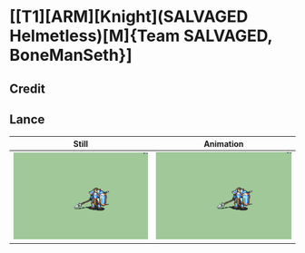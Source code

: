# [\[T1\]\[ARM\]\[Knight\]\(SALVAGED Helmetless\)\[M\]{Team SALVAGED, BoneManSeth}]

## Credit


	
## Lance

| Still | Animation |
| :---: | :-------: |
| ![Lance still](./Lance_000.png) | ![Lance animation](./Lance.gif) |
